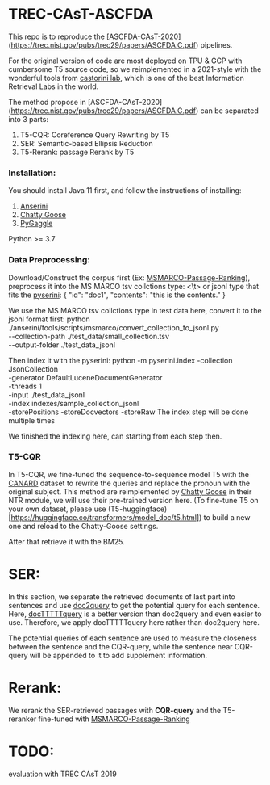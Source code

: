# TREC-CAsT-ASCFDA

This repo is to reproduce the [ASCFDA-CAsT-2020] (https://trec.nist.gov/pubs/trec29/papers/ASCFDA.C.pdf) pipelines.

For the original version of code are most deployed on TPU & GCP with cumbersome T5 source code, so we reimplemented in a 2021-style with the wonderful tools from [castorini lab](https://github.com/castorini), which is one of the best Information Retrieval Labs in the world.

The method propose in [ASCFDA-CAsT-2020] (https://trec.nist.gov/pubs/trec29/papers/ASCFDA.C.pdf) can be separated into 3 parts:

1. T5-CQR: Coreference Query Rewriting by T5
2. SER: Semantic-based Ellipsis Reduction
3. T5-Rerank: passage Rerank by T5

### Installation:
You should install Java 11 first, and follow the instructions of installing:
1. [Anserini](https://github.com/castorini/anserini)
2. [Chatty Goose](https://github.com/castorini/chatty-goose)
3. [PyGaggle](https://github.com/castorini/pygaggle)

Python >= 3.7

### Data Preprocessing:
Download/Construct the corpus first (Ex: [MSMARCO-Passage-Ranking](https://github.com/microsoft/MSMARCO-Passage-Ranking)), preprocess it into the MS MARCO tsv collctions type:
    <pid><\t><text>
or jsonl type that fits the [pyserini](https://github.com/castorini/pyserini):
    {
    "id": "doc1",
    "contents": "this is the contents."
    }

We use the MS MARCO tsv collctions type in test data here, convert it to the jsonl format first:
    python ./anserini/tools/scripts/msmarco/convert_collection_to_jsonl.py \
            --collection-path ./test_data/small_collection.tsv \
            --output-folder ./test_data_jsonl

Then index it with the pyserini:
    python -m pyserini.index -collection JsonCollection \
                         -generator DefaultLuceneDocumentGenerator \
                         -threads 1 \
                         -input ./test_data_jsonl \
                         -index indexes/sample_collection_jsonl \
                         -storePositions -storeDocvectors -storeRaw
The index step will be done multiple times

We finished the indexing here, can starting from each step then.

### T5-CQR

In T5-CQR, we fine-tuned the sequence-to-sequence model T5 with the [CANARD](https://sites.google.com/view/qanta/projects/canard) dataset to rewrite the queries and replace the pronoun with the original subject. This method are reimplemented by [Chatty Goose](https://github.com/castorini/chatty-goose) in their NTR module, we will use their pre-trained version here.
(To fine-tune T5 on your own dataset, please use (T5-huggingface)[https://huggingface.co/transformers/model_doc/t5.html]) to build a new one and reload to the Chatty-Goose settings.

After that retrieve it with the BM25.

# SER:
In this section, we separate the retrieved documents of last part into sentences and use [doc2query](https://github.com/nyu-dl/dl4ir-doc2query) to get the potential query for each sentence.
Here, [docTTTTTquery](https://github.com/castorini/docTTTTTquery) is a better version than doc2query and even easier to use. Therefore, we apply docTTTTTquery here rather than doc2query here.

The potential queries of each sentence are used to measure the closeness between the 
sentence and the CQR-query, while the sentence near CQR-query will be appended to it to add supplement information.

# Rerank:
We rerank the SER-retrieved passages with **CQR-query** and the T5-reranker fine-tuned with [MSMARCO-Passage-Ranking](https://github.com/microsoft/MSMARCO-Passage-Ranking)

# TODO:
evaluation with TREC CAsT 2019






















